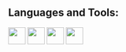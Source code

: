 <!--
**VenkateswaraT/Venkateswarat** is a ✨ _special_ ✨ repository because its `README.md` (this file) appears on your GitHub profile.

Here are some ideas to get you started:

- 🔭 I’m currently working on ...
- 🌱 I’m currently learning ...
- 👯 I’m looking to collaborate on ...
- 🤔 I’m looking for help with ...
- 💬 Ask me about ...
- 📫 How to reach me: ...
- 😄 Pronouns: ...
- ⚡ Fun fact: ...
-->
## Languages and Tools:
<img src="https://cdn.jsdelivr.net/gh/devicons/devicon@latest/icons/salesforce/salesforce-original.svg"  width="35"  height="35"  /> <img src="https://cdn.jsdelivr.net/gh/devicons/devicon@latest/icons/nestjs/nestjs-original.svg" width="35"  height="35" /> <img src="https://cdn.jsdelivr.net/gh/devicons/devicon@latest/icons/git/git-original.svg"  width="35"  height="35" />  <img src="https://cdn.jsdelivr.net/gh/devicons/devicon@latest/icons/prisma/prisma-original.svg"   width="35"  height="35"  />
